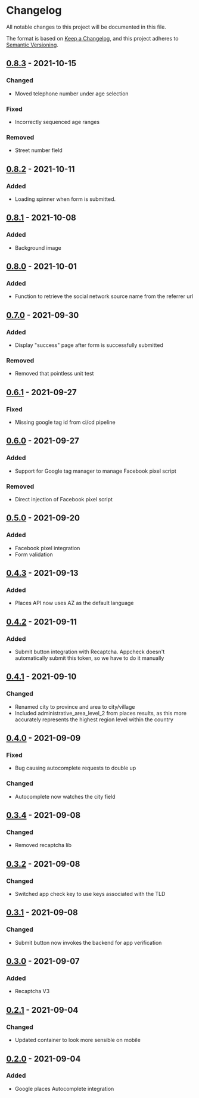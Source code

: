 # Changelog
All notable changes to this project will be documented in this file.

The format is based on [Keep a Changelog](https://keepachangelog.com/en/1.0.0/),
and this project adheres to [Semantic Versioning](https://semver.org/spec/v2.0.0.html).

## [0.8.3] - 2021-10-15

### Changed
- Moved telephone number under age selection

### Fixed
- Incorrectly sequenced age ranges

### Removed
- Street number field

## [0.8.2] - 2021-10-11

### Added
- Loading spinner when form is submitted.

## [0.8.1] - 2021-10-08

### Added
- Background image

## [0.8.0] - 2021-10-01

### Added
- Function to retrieve the social network source name from the referrer url

## [0.7.0] - 2021-09-30

### Added
- Display "success" page after form is successfully submitted

### Removed
- Removed that pointless unit test

## [0.6.1] - 2021-09-27

### Fixed
- Missing google tag id from ci/cd pipeline

## [0.6.0] - 2021-09-27

### Added
- Support for Google tag manager to manage Facebook pixel script

### Removed
- Direct injection of Facebook pixel script

## [0.5.0] - 2021-09-20

### Added
- Facebook pixel integration
- Form validation

## [0.4.3] - 2021-09-13

### Added
- Places API now uses AZ as the default language

## [0.4.2] - 2021-09-11

### Added
- Submit button integration with Recaptcha. Appcheck doesn't automatically submit this token, so we have to do it manually

## [0.4.1] - 2021-09-10

### Changed
- Renamed city to province and area to city/village
- Included administrative_area_level_2 from places results, as this more accurately represents the highest region level within the country

## [0.4.0] - 2021-09-09

### Fixed
- Bug causing autocomplete requests to double up

### Changed
- Autocomplete now watches the city field

## [0.3.4] - 2021-09-08

### Changed
- Removed recaptcha lib

## [0.3.2] - 2021-09-08

### Changed
- Switched app check key to use keys associated with the TLD

## [0.3.1] - 2021-09-08

### Changed
- Submit button now invokes the backend for app verification

## [0.3.0] - 2021-09-07

### Added
- Recaptcha V3

## [0.2.1] - 2021-09-04

### Changed
- Updated container to look more sensible on mobile

## [0.2.0] - 2021-09-04

### Added
- Google places Autocomplete integration

[0.8.3]: https://github.com/mujde-aze/nt-dt-register/compare/v0.8.2...v0.8.3
[0.8.2]: https://github.com/mujde-aze/nt-dt-register/compare/v0.8.1...v0.8.2
[0.8.1]: https://github.com/mujde-aze/nt-dt-register/compare/v0.8.0...v0.8.1
[0.8.0]: https://github.com/mujde-aze/nt-dt-register/compare/v0.7.0...v0.8.0
[0.7.0]: https://github.com/mujde-aze/nt-dt-register/compare/v0.6.1...v0.7.0
[0.6.1]: https://github.com/mujde-aze/nt-dt-register/compare/v0.6.0...v0.6.1
[0.6.0]: https://github.com/mujde-aze/nt-dt-register/compare/v0.5.0...v0.6.0
[0.5.0]: https://github.com/mujde-aze/nt-dt-register/compare/v0.4.3...v0.5.0
[0.4.3]: https://github.com/mujde-aze/nt-dt-register/compare/v0.4.2...v0.4.3
[0.4.2]: https://github.com/mujde-aze/nt-dt-register/compare/v0.4.1...v0.4.2
[0.4.1]: https://github.com/mujde-aze/nt-dt-register/compare/v0.4.0...v0.4.1
[0.4.0]: https://github.com/mujde-aze/nt-dt-register/compare/v0.3.4...v0.4.0
[0.3.4]: https://github.com/mujde-aze/nt-dt-register/compare/v0.3.2...v0.3.4
[0.3.2]: https://github.com/mujde-aze/nt-dt-register/compare/v0.3.1...v0.3.2
[0.3.1]: https://github.com/mujde-aze/nt-dt-register/compare/v0.3.0...v0.3.1
[0.3.0]: https://github.com/mujde-aze/nt-dt-register/compare/v0.2.1...v0.3.0
[0.2.1]: https://github.com/mujde-aze/nt-dt-register/compare/v0.2.0...v0.2.1
[0.2.0]: https://github.com/mujde-aze/nt-dt-register/compare/v0.2.0...HEAD
